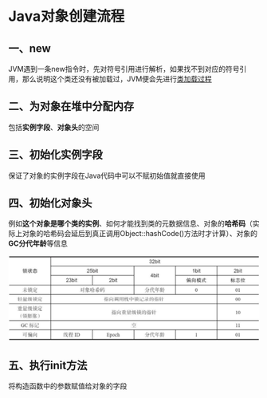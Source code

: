 # Java对象创建流程

## 一、new

JVM遇到一条new指令时，先对符号引用进行解析，如果找不到对应的符号引用，那么说明这个类还没有被加载过，JVM便会先进行[类加载过程](https://gitee.com/KKKLxxx/study-notes/blob/master/JVM/Java%E7%B1%BB%E5%8A%A0%E8%BD%BD%E8%BF%87%E7%A8%8B.md "类加载过程")

## 二、为对象在堆中分配内存

包括**实例字段**、**对象头**的空间

## 三、初始化实例字段

保证了对象的实例字段在Java代码中可以不赋初始值就直接使用

## 四、初始化对象头

例如**这个对象是哪个类的实例**、如何才能找到类的元数据信息、对象的**哈希码**（实际上对象的哈希码会延后到真正调用Object::hashCode()方法时才计算）、对象的**GC分代年龄**等信息

<img src="https://raw.githubusercontent.com/KKKLxxx/img-host/master/6cd1fa5a09c44479a82e5c73f372205b.png" style="zoom:67%;" />

## 五、执行init方法

将构造函数中的参数赋值给对象的字段

